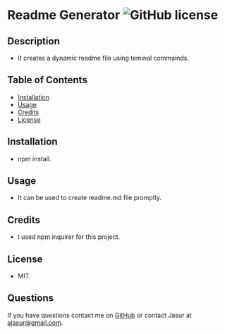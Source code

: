 # Readme Generator ![GitHub license](https://img.shields.io/github/license/Naereen/StrapDown.js.svg)
## Description 
* It creates a dynamic readme file using teminal commainds.
## Table of Contents

* [Installation](#installation)
* [Usage](#usage)
* [Credits](#credits)
* [License](#license)

## Installation
* npm install.
## Usage
* It can be used to create readme.md file promptly.
## Credits

* I used npm inquirer for this project.

## License

* MIT.


## Questions

If you have questions contact me on [GitHub](jamirov.github.io) or contact Jasur at ajasur@gmail.com.

